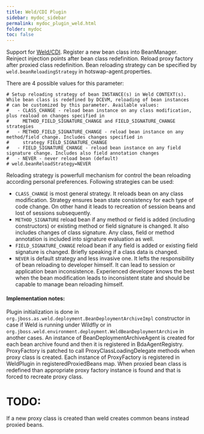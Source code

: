 ```yaml
---
title: Weld/CDI Plugin
sidebar: mydoc_sidebar
permalink: mydoc_plugin_weld.html
folder: mydoc
toc: false
---
```


Support for [Weld/CDI](http://weld.cdi-spec.org/). Register a new bean class into BeanManager. Reinject injection points after 
bean class redefinition. Reload proxy factory after proxied class redefinition. Bean reloading strategy can be specified by
`weld.beanReloadingStrategy` in hotswap-agent.properties.

There are 4 possible values for this parameter:

    # Setup reloading strategy of bean INSTANCE(s) in Weld CONTEXT(s). While bean class is redefined by DCEVM, reloading of bean instances
    # can be customized by this parameter. Available values:
    #   - CLASS_CHANGE - reload bean instance on any class modification, plus reaload on changes specified in
    #     METHOD_FIELD_SIGNATURE_CHANGE and FIELD_SIGNATURE_CHANGE strategies
    #   - METHOD_FIELD_SIGNATURE_CHANGE - reload bean instance on any method/field change. Includes changes specified in
    #     strategy FIELD_SIGNATURE_CHANGE
    #   - FIELD_SIGNATURE_CHANGE - reload bean instance on any field signature change. Includes also field annotation changes
    #   - NEVER - never reload bean (default)
    # weld.beanReloadStrategy=NEVER

Reloading strategy is powerfull mechanism for control the bean reloading according personal preferences. Following strategies can be used:

* `CLASS_CHANGE`  is most general strategy. It reloads bean on any class modification. Strategy ensures bean state consistency for each type of code 
change. On other hand it leads to recreation of session beans and lost of sessions subsequently. 
* `METHOD_SIGNATURE` reload bean if any method or field is added (including constructors) or existing method or field signature is changed. 
It also includes changes of class signature. Any class, field or method annotation is included into signature evaluation as well.
* `FIELD_SIGNATURE_CHANGE` reload bean if any field is added or existing field signature is changed. Briefly speaking if a class data is changed.
* `NEVER` is default strategy and less invasive one. It lefts the responsibility of bean reloading to developer himself. It can lead to session 
or application bean inconsistence. Experienced developer knows the best when the bean modification leads to inconsistent state and should 
be capable to manage bean reloading himself. 

#### Implementation notes:
Plugin initialization is done in `org.jboss.as.weld.deployment.BeanDeploymentArchiveImpl` constructor in case if Weld is running under Wildfly or
in `org.jboss.weld.environment.deployment.WeldBeanDeploymentArchive` in another cases. An instance of BeanDeploymentArchiveAgent is created for each
bean archive found and then it is registered in BdaAgentRegistry. ProxyFactory is patched to call ProxyClassLoadingDelegate methods when proxy class is
created. Each instance of ProxyFactory is registered in WeldPlugin in registeredProxiedBeans map. When proxied bean class is redefined than appropriate
proxy factory instance is found and that is forced to recreate proxy class.

# TODO:
If a new proxy class is created than weld creates common beans instead proxied beans.
